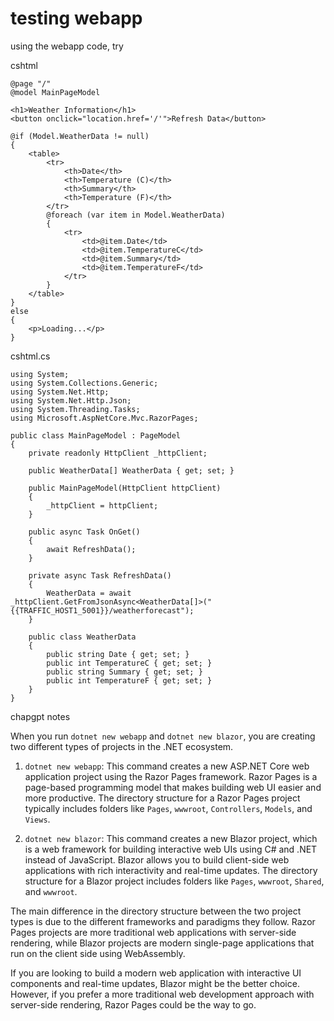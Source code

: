# testing webapp

using the webapp code, try


cshtml
```
@page "/"
@model MainPageModel

<h1>Weather Information</h1>
<button onclick="location.href='/'">Refresh Data</button>

@if (Model.WeatherData != null)
{
    <table>
        <tr>
            <th>Date</th>
            <th>Temperature (C)</th>
            <th>Summary</th>
            <th>Temperature (F)</th>
        </tr>
        @foreach (var item in Model.WeatherData)
        {
            <tr>
                <td>@item.Date</td>
                <td>@item.TemperatureC</td>
                <td>@item.Summary</td>
                <td>@item.TemperatureF</td>
            </tr>
        }
    </table>
}
else
{
    <p>Loading...</p>
}
```

cshtml.cs
```
using System;
using System.Collections.Generic;
using System.Net.Http;
using System.Net.Http.Json;
using System.Threading.Tasks;
using Microsoft.AspNetCore.Mvc.RazorPages;

public class MainPageModel : PageModel
{
    private readonly HttpClient _httpClient;

    public WeatherData[] WeatherData { get; set; }

    public MainPageModel(HttpClient httpClient)
    {
        _httpClient = httpClient;
    }

    public async Task OnGet()
    {
        await RefreshData();
    }

    private async Task RefreshData()
    {
        WeatherData = await _httpClient.GetFromJsonAsync<WeatherData[]>("{{TRAFFIC_HOST1_5001}}/weatherforecast");
    }

    public class WeatherData
    {
        public string Date { get; set; }
        public int TemperatureC { get; set; }
        public string Summary { get; set; }
        public int TemperatureF { get; set; }
    }
}
```

chapgpt notes

When you run `dotnet new webapp` and `dotnet new blazor`, you are creating two different types of projects in the .NET ecosystem.

1. `dotnet new webapp`: This command creates a new ASP.NET Core web application project using the Razor Pages framework. Razor Pages is a page-based programming model that makes building web UI easier and more productive. The directory structure for a Razor Pages project typically includes folders like `Pages`, `wwwroot`, `Controllers`, `Models`, and `Views`.

2. `dotnet new blazor`: This command creates a new Blazor project, which is a web framework for building interactive web UIs using C# and .NET instead of JavaScript. Blazor allows you to build client-side web applications with rich interactivity and real-time updates. The directory structure for a Blazor project includes folders like `Pages`, `wwwroot`, `Shared`, and `wwwroot`.

The main difference in the directory structure between the two project types is due to the different frameworks and paradigms they follow. Razor Pages projects are more traditional web applications with server-side rendering, while Blazor projects are modern single-page applications that run on the client side using WebAssembly.

If you are looking to build a modern web application with interactive UI components and real-time updates, Blazor might be the better choice. However, if you prefer a more traditional web development approach with server-side rendering, Razor Pages could be the way to go.
